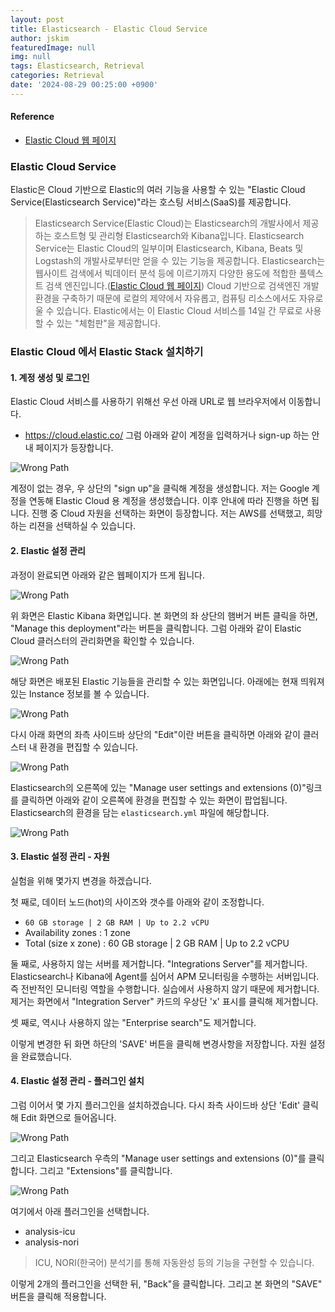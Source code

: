 ```yaml
---
layout: post
title: Elasticsearch - Elastic Cloud Service
author: jskim
featuredImage: null
img: null
tags: Elasticsearch, Retrieval
categories: Retrieval
date: '2024-08-29 00:25:00 +0900'
---
```


#### Reference
- [Elastic Cloud 웹 페이지](https://www.elastic.co/kr/cloud/cloud-trial-overview?utm_campaign=Google-B-APJ-KOR-E&utm_content=Brand-Core-Cloud-EXT&utm_source=google&utm_medium=cpc&device=c&utm_term=elastic%20cloud&gad_source=1&gbraid=0AAAAADrDgoKFIGKBOfKcTqwtimI3QOQ1G&gclid=CjwKCAjwuMC2BhA7EiwAmJKRrN8Cnu8qTGkoIQUgFTrYdHJWbZTAIbAq93tNAKLidYdPkjw6wXrY8BoCcp0QAvD_BwE)

### Elastic Cloud Service
Elastic은 Cloud 기반으로 Elastic의 여러 기능을 사용할 수 있는 "Elastic Cloud Service(Elasticsearch Service)"라는 호스팅 서비스(SaaS)를 제공합니다.
>Elasticsearch Service(Elastic Cloud)는 Elasticsearch의 개발사에서 제공하는 호스트형 및 관리형 Elasticsearch와 Kibana입니다. Elasticsearch Service는 Elastic Cloud의 일부이며 Elasticsearch, Kibana, Beats 및 Logstash의 개발사로부터만 얻을 수 있는 기능을 제공합니다. Elasticsearch는 웹사이트 검색에서 빅데이터 분석 등에 이르기까지 다양한 용도에 적합한 풀텍스트 검색 엔진입니다.([Elastic Cloud 웹 페이지](https://www.elastic.co/kr/cloud/cloud-trial-overview?utm_campaign=Google-B-APJ-KOR-E&utm_content=Brand-Core-Cloud-EXT&utm_source=google&utm_medium=cpc&device=c&utm_term=elastic%20cloud&gad_source=1&gbraid=0AAAAADrDgoKFIGKBOfKcTqwtimI3QOQ1G&gclid=CjwKCAjwuMC2BhA7EiwAmJKRrN8Cnu8qTGkoIQUgFTrYdHJWbZTAIbAq93tNAKLidYdPkjw6wXrY8BoCcp0QAvD_BwE))
Cloud 기반으로 검색엔진 개발 환경을 구축하기 때문에 로컬의 제약에서 자유롭고, 컴퓨팅 리소스에서도 자유로울 수 있습니다.
Elastic에서는 이 Elastic Cloud 서비스를 14일 간 무료로 사용할 수 있는 "체험판"을 제공합니다.

### Elastic Cloud 에서 Elastic Stack 설치하기
#### 1. 계정 생성 및 로그인
Elastic Cloud 서비스를 사용하기 위해선 우선 아래 URL로 웹 브라우저에서 이동합니다.
- https://cloud.elastic.co/
그럼 아래와 같이 계정을 입력하거나 sign-up 하는 안내 페이지가 등장합니다.

<img src="../assets/img/retrieval/ES_1.png" alt="Wrong Path">

계정이 없는 경우, 우 상단의 "sign up"을 클릭해 계정을 생성합니다.
저는 Google 계정을 연동해 Elastic Cloud 용 계정을 생성했습니다.
이후 안내에 따라 진행을 하면 됩니다. 진행 중 Cloud 자원을 선택하는 화면이 등장합니다. 
저는 AWS를 선택했고, 희망하는 리젼을 선택하실 수 있습니다.

#### 2. Elastic 설정 관리
과정이 완료되면 아래와 같은 웹페이지가 뜨게 됩니다.

<img src="../assets/img/retrieval/ES_2.png" alt="Wrong Path">

위 화면은 Elastic Kibana 화면입니다.
본 화면의 좌 상단의 햄버거 버튼 클릭을 하면, "Manage this deployment"라는 버튼을 클릭합니다.
그럼 아래와 같이 Elastic Cloud 클러스터의 관리화면을 확인할 수 있습니다.

<img src="../assets/img/retrieval/ES_3.png" alt="Wrong Path">

해당 화면은 배포된 Elastic 기능들을 관리할 수 있는 화면입니다.
아래에는 현재 띄워져 있는 Instance 정보를 볼 수 있습니다. 

<img src="../assets/img/retrieval/ES_4.png" alt="Wrong Path">

다시 아래 화면의 좌측 사이드바 상단의 "Edit"이란 버튼을 클릭하면 아래와 같이 클러스터 내 환경을 편집할 수 있습니다.

<img src="../assets/img/retrieval/ES_5.png" alt="Wrong Path">

Elasticsearch의 오른쪽에 있는 "Manage user settings and extensions (0)"링크를 클릭하면 아래와 같이 오른쪽에 환경을 편집할 수 있는 화면이 팝업됩니다. Elasticsearch의 환경을 담는 `elasticsearch.yml` 파일에 해당합니다.

<img src="../assets/img/retrieval/ES_6.png" alt="Wrong Path">

#### 3. Elastic 설정 관리 - 자원
실험을 위해 몇가지 변경을 하겠습니다.

첫 째로, 데이터 노드(hot)의 사이즈와 갯수를 아래와 같이 조정합니다.
- `60 GB storage | 2 GB RAM | Up to 2.2 vCPU`
- Availability zones : 1 zone
- Total (size x zone) : 60 GB storage | 2 GB RAM | Up to 2.2 vCPU

둘 째로, 사용하지 않는 서버를 제거합니다. "Integrations Server"를 제거합니다.
Elasticsearch나 Kibana에 Agent를 심어서 APM 모니터링을 수행하는 서버입니다. 즉 전반적인 모니터링 역할을 수행합니다. 실습에서 사용하지 않기 때문에 제거합니다.
제거는 화면에서 "Integration Server" 카드의 우상단 'x' 표시를 클릭해 제거합니다.

셋 째로, 역시나 사용하지 않는 "Enterprise search"도 제거합니다.

이렇게 변경한 뒤 화면 하단의 'SAVE' 버튼을 클릭해 변경사항을 저장합니다.
자원 설정을 완료했습니다.

#### 4. Elastic 설정 관리 - 플러그인 설치
그럼 이어서 몇 가지 플러그인을 설치하겠습니다.
다시 좌측 사이드바 상단 'Edit' 클릭해 Edit 화면으로 들어옵니다.

<img src="../assets/img/retrieval/ES_5.png" alt="Wrong Path">

그리고 Elasticsearch 우측의 "Manage user settings and extensions (0)"를 클릭합니다. 그리고 "Extensions"를 클릭합니다.

<img src="../assets/img/retrieval/ES_7.png" alt="Wrong Path">

여기에서 아래 플러그인을 선택합니다.
- analysis-icu
- analysis-nori
> ICU, NORI(한국어) 분석기를 통해 자동완성 등의 기능을 구현할 수 있습니다. 

이렇게 2개의 플러그인을 선택한 뒤, "Back"을 클릭합니다.
그리고 본 화면의 "SAVE" 버튼을 클릭해 적용합니다.